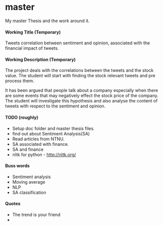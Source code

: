 master
======

My master Thesis and the work around it.

#### Working Title (Temporary)
Tweets correlation between sentiment and opinion, associated with the financial impact of tweets.

#### Working Description (Temporary)
The project deals with the correlations between the tweets and the stock value.
The student will start with finding the stock relevant tweets and pre process
them. 

It has been argued that people talk about a company especially when there are
some events that may negatively effect the stock price of the company. The
student will investigate this hypothesis and also analyse the content of tweets
with respect to the sentiment and opinion.

#### TODO (roughly)
* Setup doc folder and master thesis files. 
* find out about Sentiment Analysis(SA)
* Read articles from NTNU. 
* SA associated with finance.
* SA and finance
* nltk for python - http://nltk.org/

#### Buss words
* Sentiment analysis
* Moving average
* NLP
* SA classification 

#### Quotes
* The trend is your friend
*  
